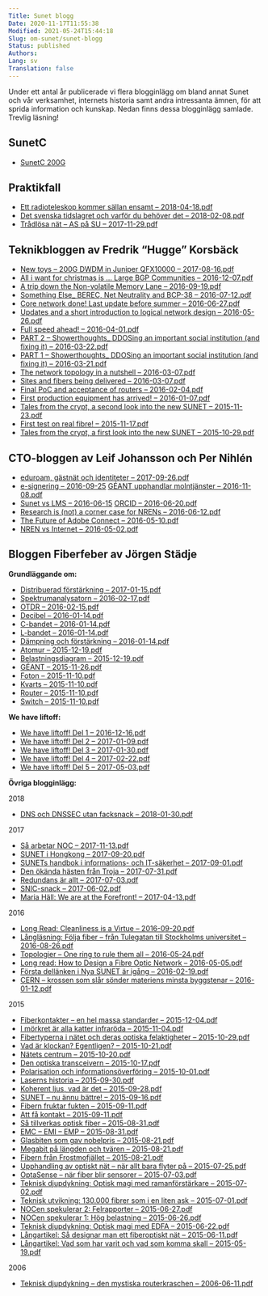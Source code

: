 ```yaml
---
Title: Sunet blogg
Date: 2020-11-17T11:55:38
Modified: 2021-05-24T15:44:18
Slug: om-sunet/sunet-blogg
Status: published
Authors: 
Lang: sv
Translation: false
---
```


Under ett antal år publicerade vi flera blogginlägg om bland annat Sunet och vår verksamhet, internets historia samt andra intressanta ämnen, för att sprida information och kunskap. Nedan finns dessa blogginlägg samlade. Trevlig läsning!


SunetC
------


* [SunetC 200G](/wp-content/uploads/2021/05/SunetC200Gblogg-2-1.pdf)


Praktikfall
-----------


* [Ett radioteleskop kommer sällan ensamt – 2018-04-18.pdf](/wp-content/uploads/2020/11/Praktikfall-Ett-radioteleskop-kommer-sällan-ensamt-SUNET-2018-04-18.pdf)
* [Det svenska tidslagret och varför du behöver det – 2018-02-08.pdf](/wp-content/uploads/2020/11/Praktikfall-Det-svenska-tidslagret-och-varför-du-behöver-det-SUNET-2018-02-08.pdf)
* [Trådlösa nät – AS på SU – 2017-11-29.pdf](/wp-content/uploads/2020/11/Praktikfall-Trådlösa-nät-–-AS-på-SU-SUNET-2017-11-29.pdf)


Teknikbloggen av Fredrik “Hugge” Korsbäck
-----------------------------------------


* [New toys – 200G DWDM in Juniper QFX10000 – 2017-08-16.pdf](/wp-content/uploads/2021/02/New-toys-–-200G-DWDM-in-Juniper-QFX10000-–-2017-08-16.pdf)
* [All i want for christmas is … Large BGP Communities – 2016-12-07.pdf](/wp-content/uploads/2021/02/All-i-want-for-christmas-is-…-Large-BGP-Communities-–-2016-12-07.pdf)
* [A trip down the Non-volatile Memory Lane – 2016-09-19.pdf](/wp-content/uploads/2021/02/A-trip-down-the-Non-volatile-Memory-Lane-–-2016-09-19.pdf)
* [Something Else\_ BEREC, Net Neutrality and BCP-38 – 2016-07-12.pdf](/wp-content/uploads/2021/02/Something-Else_-BEREC-Net-Neutrality-and-BCP-38-–-2016-07-12.pdf)
* [Core network done! Last update before summer – 2016-06-27.pdf](/wp-content/uploads/2021/02/Core-network-done-Last-update-before-summer-–-2016-06-27.pdf)
* [Updates and a short introduction to logical network design – 2016-05-26.pdf](/wp-content/uploads/2021/02/Updates-and-a-short-introduction-to-logical-network-design-–-2016-05-26.pdf)
* [Full speed ahead! – 2016-04-01.pdf](/wp-content/uploads/2021/02/Full-speed-ahead-–-2016-04-01.pdf)
* [PART 2 – Showerthoughts\_ DDOSing an important social institution (and fixing it) – 2016-03-22.pdf](/wp-content/uploads/2021/02/PART-2-Showerthoughts_-DDOSing-an-important-social-institution-and-fixing-it-–-2016-03-22.pdf)
* [PART 1 – Showerthoughts\_ DDOSing an important social institution (and fixing it) – 2016-03-21.pdf](/wp-content/uploads/2021/02/PART-1-Showerthoughts_-DDOSing-an-important-social-institution-and-fixing-it-–-2016-03-21.pdf)
* [The network topology in a nutshell – 2016-03-07.pdf](/wp-content/uploads/2021/02/The-network-topology-in-a-nutshell-–-2016-03-07.pdf)
* [Sites and fibers being delivered – 2016-03-07.pdf](/wp-content/uploads/2021/02/Sites-and-fibers-being-delivered-–-2016-03-07.pdf)
* [Final PoC and acceptance of routers – 2016-02-04.pdf](/wp-content/uploads/2021/02/Final-PoC-and-acceptance-of-routers-–-2016-02-04.pdf)
* [First production equipment has arrived! – 2016-01-07.pdf](/wp-content/uploads/2021/02/First-production-equipment-has-arrived-–-2016-01-07.pdf)
* [Tales from the crypt, a second look into the new SUNET – 2015-11-23.pdf](/wp-content/uploads/2021/02/Tales-from-the-crypt-a-second-look-into-the-new-SUNET-–-2015-11-23.pdf)
* [First test on real fibre! – 2015-11-17.pdf](/wp-content/uploads/2021/02/First-test-on-real-fibre-–-2015-11-17.pdf)
* [Tales from the crypt, a first look into the new SUNET – 2015-10-29.pdf](/wp-content/uploads/2021/02/Tales-from-the-crypt-a-first-look-into-the-new-SUNET-–-2015-10-29.pdf)


CTO-bloggen av Leif Johansson och Per Nihlén
--------------------------------------------


* [eduroam, gästnät och identiteter – 2017-09-26.pdf](/wp-content/uploads/2021/02/eduroam-gästnät-och-identiteter-–-2017-09-26.pdf)
* [e-signering – 2016-09-25](/wp-content/uploads/2021/02/e-signering-–-2016-09-25.pdf) [GÉANT upphandlar molntjänster – 2016-11-08.pdf](/wp-content/uploads/2021/02/GÉANT-upphandlar-molntjänster-–-2016-11-08.pdf)
* [Sunet vs LMS – 2016-06-15](/wp-content/uploads/2021/02/Sunet-vs-LMS-–-2016-06-15.pdf) [ORCID – 2016-06-20.pdf](/wp-content/uploads/2021/02/ORCID-–-2016-06-20.pdf)
* [Research is (not) a corner case for NRENs – 2016-06-12.pdf](/wp-content/uploads/2021/02/Research-is-not-a-corner-case-for-NRENs-–-2016-06-12.pdf)
* [The Future of Adobe Connect – 2016-05-10.pdf](/wp-content/uploads/2021/02/The-Future-of-Adobe-Connect-–-2016-05-10.pdf)
* [NREN vs Internet – 2016-05-02.pdf](/wp-content/uploads/2021/02/NREN-vs-Internet-–-2016-05-02.pdf)


Bloggen Fiberfeber av Jörgen Städje
-----------------------------------


**Grundläggande om:**


* [Distribuerad förstärkning – 2017-01-15.pdf](/wp-content/uploads/2020/11/Grundläggande-om-distribuerad-förstärkning-SUNET-2017-01-15.pdf)
* [Spektrumanalysatorn – 2016-02-17.pdf](/wp-content/uploads/2020/11/Grundläggande-om-spektrumanalysatorn-SUNET-2016-02-17.pdf)
* [OTDR – 2016-02-15.pdf](/wp-content/uploads/2020/11/Grundläggande-om-OTDR-SUNET-2016-02-15.pdf)
* [Decibel – 2016-01-14.pdf](/wp-content/uploads/2020/11/Grundläggande-om-decibel-SUNET-2016-01-14.pdf)
* [C-bandet – 2016-01-14.pdf](/wp-content/uploads/2020/11/Grundläggande-om-C-bandet-SUNET-2016-01-14.pdf)
* [L-bandet – 2016-01-14.pdf](/wp-content/uploads/2020/11/Grundläggande-om-L-bandet-SUNET-2016-01-14.pdf)
* [Dämpning och förstärkning – 2016-01-14.pdf](/wp-content/uploads/2020/11/Grundläggande-om-dämpning-och-förstärkning-SUNET-2016-01-14.pdf)
* [Atomur – 2015-12-19.pdf](/wp-content/uploads/2020/11/Grundläggande-om-atomur-SUNET-2015-12-19.pdf)
* [Belastningsdiagram – 2015-12-19.pdf](/wp-content/uploads/2020/11/Grundläggande-om-belastningsdiagram-SUNET-2015-12-19.pdf)
* [GÉANT – 2015-11-26.pdf](/wp-content/uploads/2020/11/Grundläggande-om-GÉANT-SUNET-2015-11-26.pdf)
* [Foton – 2015-11-10.pdf](/wp-content/uploads/2020/11/Grundlaggande-om-foton-SUNET-2015-11-10.pdf)
* [Kvarts – 2015-11-10.pdf](/wp-content/uploads/2020/11/Grundläggande-om-kvarts-SUNET-2015-11-10.pdf)
* [Router – 2015-11-10.pdf](/wp-content/uploads/2020/11/Grundläggande-om-router-SUNET-2015-11-10.pdf)
* [Switch – 2015-11-10.pdf](/wp-content/uploads/2020/11/Grundläggande-om-switch-SUNET-2015-11-10.pdf)


**We have liftoff:**


* [We have liftoff! Del 1 – 2016-12-16.pdf](/wp-content/uploads/2020/11/We-have-liftoff-Del-1-av-2-SUNET-2016-12-16.pdf)
* [We have liftoff! Del 2 – 2017-01-09.pdf](/wp-content/uploads/2020/11/We-have-liftoff-Del-2-av-2-SUNET-2017-01-09.pdf)
* [We have liftoff! Del 3 – 2017-01-30.pdf](/wp-content/uploads/2020/11/We-have-liftoff-Del-3-av-2-SUNET-2017-01-30.pdf)
* [We have liftoff! Del 4 – 2017-02-22.pdf](/wp-content/uploads/2020/11/We-have-liftoff-Del-4-av-2-SUNET-2017-02-22.pdf)
* [We have liftoff! Del 5 – 2017-05-03.pdf](/wp-content/uploads/2020/11/We-have-liftoff-Del-5-av-2-SUNET-2017-05-03.pdf)


**Övriga blogginlägg:**


2018


* [DNS och DNSSEC utan facksnack – 2018-01-30.pdf](/wp-content/uploads/2020/11/DNS-och-DNSSEC-utan-facksnack-SUNET-2018-01-30.pdf)


2017


* [Så arbetar NOC – 2017-11-13.pdf](/wp-content/uploads/2020/11/Så-arbetar-NOC-SUNET-2017-11-13.pdf)
* [SUNET i Hongkong – 2017-09-20.pdf](/wp-content/uploads/2020/11/SUNET-i-Hongkong-SUNET-2017-09-20.pdf)
* [SUNETs handbok i informations- och IT-säkerhet – 2017-09-01.pdf](/wp-content/uploads/2020/11/SUNETs-handbok-i-informations-och-IT-säkerhet-SUNET-2017-09-01.pdf)
* [Den ökända hästen från Troja – 2017-07-31.pdf](/wp-content/uploads/2020/11/Den-ökända-hästen-från-Troja-SUNET-2017-07-31.pdf)
* [Redundans är allt – 2017-07-03.pdf](/wp-content/uploads/2020/11/Redundans-är-allt-SUNET-2017-07-03.pdf)
* [SNIC-snack – 2017-06-02.pdf](/wp-content/uploads/2020/11/SNIC-snack-SUNET-2017-06-02.pdf)
* [Maria Häll: We are at the Forefront! – 2017-04-13.pdf](/wp-content/uploads/2020/11/Maria-Häll-We-are-at-the-Forefront-SUNET-2017-04-13.pdf)


2016


* [Long Read: Cleanliness is a Virtue – 2016-09-20.pdf](/wp-content/uploads/2020/11/Long-Read-–-Cleanliness-is-a-Virtue-SUNET-2016-09-20.pdf)
* [Långläsning: Följa fiber – från Tulegatan till Stockholms universitet – 2016-08-26.pdf](/wp-content/uploads/2020/11/Långläsning-Följa-fiber-–-från-Tulegatan-till-Stockholms-universitet-SUNET-2016-08-26.pdf)
* [Topologier – One ring to rule them all – 2016-05-24.pdf](/wp-content/uploads/2020/11/Topologier-One-ring-to-rule-them-all-SUNET-2016-05-24.pdf)
* [Long read: How to Design a Fibre Optic Network – 2016-05-05.pdf](/wp-content/uploads/2020/11/Long-read-How-to-Design-a-Fibre-Optic-Network-SUNET-2016-05-05.pdf)
* [Första dellänken i Nya SUNET är igång – 2016-02-19.pdf](/wp-content/uploads/2020/11/Första-dellänken-i-Nya-SUNET-är-igång-SUNET-2016-02-19.pdf)
* [CERN – krossen som slår sönder materiens minsta byggstenar – 2016-01-12.pdf](/wp-content/uploads/2020/11/CERN-–-krossen-som-slår-sönder-materiens-minsta-byggstenar-SUNET-2016-01-12.pdf)


2015


* [Fiberkontakter – en hel massa standarder – 2015-12-04.pdf](/wp-content/uploads/2020/11/Fiberkontakter-–-en-hel-massa-standarder-SUNET-2015-12-04.pdf)
* [I mörkret är alla katter infraröda – 2015-11-04.pdf](/wp-content/uploads/2020/11/I-mörkret-är-alla-katter-infraröda-SUNET-2015-11-04.pdf)
* [Fibertyperna i nätet och deras optiska felaktigheter – 2015-10-29.pdf](/wp-content/uploads/2020/11/Fibertyperna-i-nätet-och-deras-optiska-felaktigheter-SUNET-2015-10-29.pdf)
* [Vad är klockan? Egentligen? – 2015-10-21.pdf](/wp-content/uploads/2020/11/Vad-är-klockan-egentligen-SUNET-2015-10-21.pdf)
* [Nätets centrum – 2015-10-20.pdf](/wp-content/uploads/2020/11/Nätets-centrum-SUNET-2015-10-20.pdf)
* [Den optiska transceivern – 2015-10-17.pdf](/wp-content/uploads/2020/11/Den-optiska-transceivern-SUNET-2015-10-17.pdf)
* [Polarisation och informationsöverföring – 2015-10-01.pdf](/wp-content/uploads/2020/11/Polarisation-och-informationsöverföring-SUNET-2015-10-01.pdf)
* [Laserns historia – 2015-09-30.pdf](/wp-content/uploads/2020/11/Laserns-historia-SUNET-2015-09-30.pdf)
* [Koherent ljus, vad är det – 2015-09-28.pdf](/wp-content/uploads/2020/11/Koherent-ljus-vad-är-det-SUNET-2015-09-28.pdf)
* [SUNET – nu ännu bättre! – 2015-09-16.pdf](/wp-content/uploads/2020/11/SUNET-–-nu-ännu-bättre-SUNET-2015-09-16.pdf)
* [Fibern fruktar fukten – 2015-09-11.pdf](/wp-content/uploads/2020/11/Fibern-fruktar-fukten-SUNET-2015-09-11.pdf)
* [Att få kontakt – 2015-09-11.pdf](/wp-content/uploads/2020/11/Att-få-kontakt-SUNET-2015-09-11.pdf)
* [Så tillverkas optisk fiber – 2015-08-31.pdf](/wp-content/uploads/2020/11/Så-tillverkas-optisk-fiber-SUNET-2015-08-31.pdf)
* [EMC – EMI – EMP – 2015-08-31.pdf](/wp-content/uploads/2020/11/EMC-–-EMI-–-EMP-SUNET-2015-09-31.pdf)
* [Glasbiten som gav nobelpris – 2015-08-21.pdf](/wp-content/uploads/2020/11/Glasbiten-som-gav-nobelpris-SUNET-2015-08-21.pdf)
* [Megabit på längden och tvären – 2015-08-21.pdf](/wp-content/uploads/2020/11/Megabit-på-längden-och-tvären-SUNET-2015-09-21.pdf)
* [Fibern från Frostmofjället – 2015-08-21.pdf](/wp-content/uploads/2020/11/Fibern-från-Frostmofjället-SUNET-2015-08-21.pdf)
* [Upphandling av optiskt nät – när allt bara flyter på – 2015-07-25.pdf](/wp-content/uploads/2020/11/Upphandling-av-optiskt-nät-–-när-allt-bara-flyter-på-SUNET-2015-07-25.pdf)
* [OptaSense – när fiber blir sensorer – 2015-07-03.pdf](/wp-content/uploads/2020/11/OptaSense-–-när-fiber-blir-sensorer-SUNET-2015-07-03.pdf)
* [Teknisk djupdykning: Optisk magi med ramanförstärkare – 2015-07-02.pdf](/wp-content/uploads/2020/11/Teknisk-djupdykning-Optisk-magi-med-ramanförstärkare-SUNET-2015-07-02.pdf)
* [Teknisk utvikning: 130.000 fibrer som i en liten ask – 2015-07-01.pdf](/wp-content/uploads/2020/11/Teknisk-utvikning-130.000-fibrer-som-i-en-liten-ask-SUNET-2015-07-01.pdf)
* [NOCen spekulerar 2: Felrapporter – 2015-06-27.pdf](/wp-content/uploads/2020/11/NOCen-spekulerar-2-Felrapporter-SUNET-2015-06-27.pdf)
* [NOCen spekulerar 1: Hög belastning – 2015-06-26.pdf](/wp-content/uploads/2020/11/NOCen-spekulerar-1-hög-belastning-SUNET-2015-06-26.pdf)
* [Teknisk djupdykning: Optisk magi med EDFA – 2015-06-22.pdf](/wp-content/uploads/2020/11/Teknisk-djupdykning-Optisk-magi-med-EDFA-SUNET-2015-06-22.pdf)
* [Långartikel: Så designar man ett fiberoptiskt nät – 2015-06-11.pdf](/wp-content/uploads/2020/11/Långartikel-Så-designar-man-ett-fiberoptiskt-nät-SUNET-2015-06-11.pdf)
* [Långartikel: Vad som har varit och vad som komma skall – 2015-05-19.pdf](/wp-content/uploads/2020/11/Långartikel-Vad-som-har-varit-och-vad-som-komma-skall-SUNET-2015-05-19.pdf)


2006


* [Teknisk djupdykning – den mystiska routerkraschen – 2006-06-11.pdf](/wp-content/uploads/2020/11/Teknisk-djupdykning-den-mystiska-routerkraschen-SUNET-2006-06-11.pdf)



